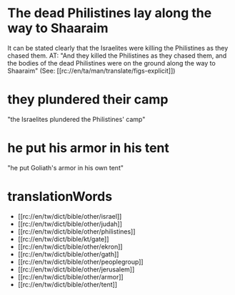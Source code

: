 # The dead Philistines lay along the way to Shaaraim

It can be stated clearly that the Israelites were killing the Philistines as they chased them. AT: "And they killed the Philistines as they chased them, and the bodies of the dead Philistines were on the ground along the way to Shaaraim" (See: [[rc://en/ta/man/translate/figs-explicit]])

# they plundered their camp

"the Israelites plundered the Philistines' camp"

# he put his armor in his tent

"he put Goliath's armor in his own tent"

# translationWords

* [[rc://en/tw/dict/bible/other/israel]]
* [[rc://en/tw/dict/bible/other/judah]]
* [[rc://en/tw/dict/bible/other/philistines]]
* [[rc://en/tw/dict/bible/kt/gate]]
* [[rc://en/tw/dict/bible/other/ekron]]
* [[rc://en/tw/dict/bible/other/gath]]
* [[rc://en/tw/dict/bible/other/peoplegroup]]
* [[rc://en/tw/dict/bible/other/jerusalem]]
* [[rc://en/tw/dict/bible/other/armor]]
* [[rc://en/tw/dict/bible/other/tent]]